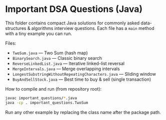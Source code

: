 # Important DSA Questions (Java)

This folder contains compact Java solutions for commonly asked data-structures & algorithms interview questions. Each file has a `main` method with a tiny example you can run.

Files:

- `TwoSum.java` — Two Sum (hash map)
- `BinarySearch.java` — Classic binary search
- `ReverseLinkedList.java` — Iterative linked-list reversal
- `MergeIntervals.java` — Merge overlapping intervals
- `LongestSubstringWithoutRepeatingCharacters.java` — Sliding window
- `BuyAndSellStock.java` — Best time to buy & sell (single transaction)

How to compile and run (from repository root):

```bash
javac important_questions/*.java
java -cp . important_questions.TwoSum
```

Run any other example by replacing the class name after the package path.
